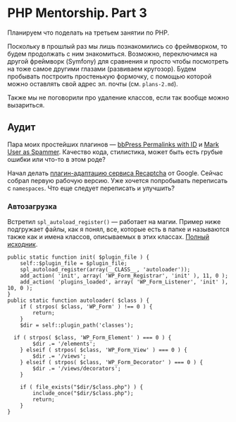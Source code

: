 # PHP Mentorship. Part 3

Планируем что поделать на третьем занятии по PHP.

Поскольку в прошлый раз мы лишь познакомились со фреймворком, то будем продолжать с ним знакомиться. Возможно, переключимся на другой фреймворк (Symfony) для сравнения и просто чтобы посмотреть на тоже самое другими глазами (развиваем кругозор). Будем пробывать построить простенькую формочку, с помощью которой можно оставлять свой адрес эл. почты (см. `plans-2.md`).

Также мы не поговорили про удаление классов, если так вообще можно вызариться.

## Аудит

Пара моих простейших плагинов — [bbPress Permalinks with ID](https://github.com/korobochkin/bbpress-permalinks-with-id/blob/master/plugin/plugin.php) и [Mark User as Spammer](https://github.com/korobochkin/mark-user-as-spammer/blob/master/plugin/plugin.php). Качество кода, стилистика, может быть есть грубые ошибки или что-то в этом роде?

Начал делать [плагин-адаптацию сервиса Recaptcha](https://github.com/korobochkin/reCAPTCHA-Lightweight-Adaptation/tree/master/plugin) от Google. Сейчас собрал первую рабочую версию. Уже хочется попробывать переписать с `namespaces`. Что еще следует переписать и улучшить?

### Автозагрузка

Встретил `spl_autoload_register()` — работает на магии. Пример ниже подгружает файлы, как я понял, все, которые есть в папке и называются также как и имена классов, описываемых в этих классах. [Полный исходник](https://github.com/jbrinley/wp-forms/blob/master/classes/WP_Form_Plugin.php#L45).

```
public static function init( $plugin_file ) {
	self::$plugin_file = $plugin_file;
	spl_autoload_register(array(__CLASS__, 'autoloader'));
	add_action( 'init', array( 'WP_Form_Registrar', 'init' ), 11, 0 );
	add_action( 'plugins_loaded', array( 'WP_Form_Listener', 'init' ), 10, 0 );
}
public static function autoloader( $class ) {
	if ( strpos( $class, 'WP_Form' ) !== 0 ) {
		return;
	}
	$dir = self::plugin_path('classes');

  if ( strpos( $class, 'WP_Form_Element' ) === 0 ) {
		$dir .= '/elements';
	} elseif ( strpos( $class, 'WP_Form_View' ) === 0 ) {
		$dir .= '/views';
	} elseif ( strpos( $class, 'WP_Form_Decorator' ) === 0 ) {
		$dir .= '/views/decorators';
	}

	if ( file_exists("$dir/$class.php") ) {
		include_once("$dir/$class.php");
		return;
	}
}
```
